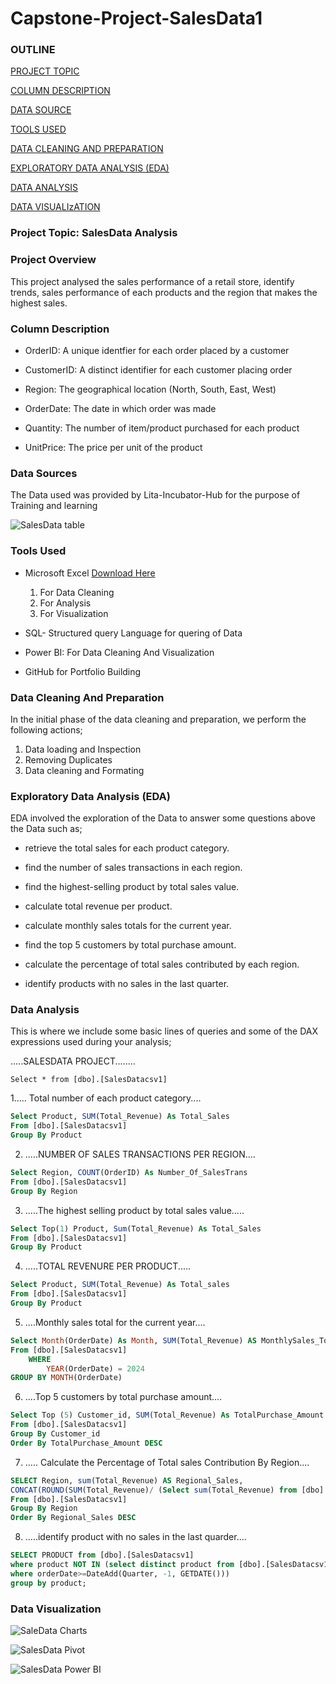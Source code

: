 # Capstone-Project-SalesData1

### OUTLINE

[PROJECT TOPIC](projecttopic)

[COLUMN DESCRIPTION](columndescription)

[DATA SOURCE](datasource)

[TOOLS USED](toolsused)

[DATA CLEANING AND PREPARATION](datacleaningandpreparation)

[EXPLORATORY DATA ANALYSIS (EDA)](exploratorydataanalysis)

[DATA ANALYSIS](dataanalysis)

[DATA VISUALIzATION](datavisualization)

### Project Topic: SalesData Analysis

### Project Overview

This project analysed the sales performance of a retail store, identify trends, sales performance of each products and the region that makes the highest sales.


### Column Description
- OrderID: A unique identfier for each order placed by a customer

- CustomerID: A distinct identifier for each customer placing order

- Region: The geographical location (North, South, East, West)

 - OrderDate: The date in which order was made

- Quantity: The number of item/product purchased for each product

- UnitPrice: The price per unit of the product

### Data Sources

The Data used was provided by Lita-Incubator-Hub for the purpose of Training and learning

![SalesData table](https://github.com/user-attachments/assets/f7a671f3-aad0-4c2e-8a6f-60ef139f989c)


### Tools Used

- Microsoft Excel [Download Here](https://www.microsoft.com)
    1. For Data Cleaning
    2. For Analysis
    3. For Visualization

- SQL- Structured query Language for quering of Data

- Power BI: For Data Cleaning And Visualization

- GitHub for Portfolio Building

### Data Cleaning And Preparation

In the initial phase of the data cleaning and preparation, we perform the following actions;

1. Data loading and Inspection
2. Removing Duplicates
3. Data cleaning and Formating

### Exploratory Data Analysis (EDA)

EDA involved the exploration of the Data to answer some questions above the Data such as;

- retrieve the total sales for each product category.
  
- find the number of sales transactions in each region.

- find the highest-selling product by total sales value.

- calculate total revenue per product.

- calculate monthly sales totals for the current year.
  
- find the top 5 customers by total purchase amount.
  
- calculate the percentage of total sales contributed by each region.
  
- identify products with no sales in the last quarter.

### Data Analysis

This is where we include  some basic lines of queries and some of the DAX expressions used during your analysis;

.....SALESDATA PROJECT........ 
```
Select * from [dbo].[SalesDatacsv1]
```

1..... Total number of each product category....

```SQL
Select Product, SUM(Total_Revenue) As Total_Sales
From [dbo].[SalesDatacsv1]
Group By Product
```

2. 	.....NUMBER OF SALES TRANSACTIONS PER REGION....
   
```SQL
Select Region, COUNT(OrderID) As Number_Of_SalesTrans
From [dbo].[SalesDatacsv1]
Group By Region
```

3. .....The highest selling product by total sales value..... 

```SQL
Select Top(1) Product, Sum(Total_Revenue) As Total_Sales
From [dbo].[SalesDatacsv1]
Group By Product
```

4. .....TOTAL REVENURE PER PRODUCT.....

```SQL
Select Product, SUM(Total_Revenue) As Total_sales
From [dbo].[SalesDatacsv1]
Group By Product
```
 
5.  ....Monthly sales total for the current year....

```SQL
Select Month(OrderDate) As Month, SUM(Total_Revenue) AS MonthlySales_Total
From [dbo].[SalesDatacsv1]
	WHERE
		YEAR(OrderDate) = 2024
GROUP BY MONTH(OrderDate)
```

6. ....Top 5 customers by total purchase amount....

```SQL
Select Top (5) Customer_id, SUM(Total_Revenue) As TotalPurchase_Amount
From [dbo].[SalesDatacsv1]
Group By Customer_id
Order By TotalPurchase_Amount DESC
```

7.   ..... Calculate the Percentage of Total sales Contribution By Region....

```SQL
SELECT Region, sum(Total_Revenue) AS Regional_Sales,
CONCAT(ROUND(SUM(Total_Revenue)/ (Select sum(Total_Revenue) from [dbo].[SalesDatacsv1]) * 100,2), '%') As Sales_Percentage
From [dbo].[SalesDatacsv1]
Group By Region
Order By Regional_Sales DESC
```

8. .....identify product with no sales in the last quarder....

```SQL
SELECT PRODUCT from [dbo].[SalesDatacsv1]
where product NOT IN (select distinct product from [dbo].[SalesDatacsv1]
where orderDate>=DateAdd(Quarter, -1, GETDATE()))
group by product;
```

### Data Visualization

![SaleData Charts](https://github.com/user-attachments/assets/e3194165-86e8-4658-a97b-2996566f6a06)


![SalesData Pivot](https://github.com/user-attachments/assets/856bc842-0bbc-4e27-8081-6bf25ded7af3)



![SalesData Power BI](https://github.com/user-attachments/assets/8182374a-d5b0-4273-959a-70a8c1b0fe47)





